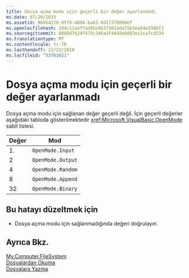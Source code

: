```yaml
---
title: Dosya açma modu için geçerli bir değer ayarlanmadı
ms.date: 07/20/2015
ms.assetid: 969541f6-9ff6-4804-ba61-0d17370060ef
ms.openlocfilehash: 2d4c12aaffad9be961f501ada75b5ea54e598bf3
ms.sourcegitcommit: 0888d7b24f475c346a3f444de8d83ec1ca7cd234
ms.translationtype: MT
ms.contentlocale: tr-TR
ms.lasthandoff: 12/22/2018
ms.locfileid: "53761621"
---
```

# <a name="files-open-mode-wasnt-set-to-a-valid-value"></a>Dosya açma modu için geçerli bir değer ayarlanmadı
Dosya açma modu için sağlanan değer geçerli değil. İçin geçerli değerler aşağıdaki tabloda gösterilmektedir <xref:Microsoft.VisualBasic.OpenMode> sabit listesi.  
  
|Değer|Mod|  
|-----------|----------|  
|1.|`OpenMode.Input`|  
|2|`OpenMode.Output`|  
|4|`OpenMode.Random`|  
|8|`OpenMode.Append`|  
|32|`OpenMode.Binary`|  
  
## <a name="to-correct-this-error"></a>Bu hatayı düzeltmek için  
  
-   Dosya açma modu için sağlanmadığında değeri doğrulayın.  
  
## <a name="see-also"></a>Ayrıca Bkz.  
   
 [My.Computer.FileSystem](xref:Microsoft.VisualBasic.FileIO.FileSystem)  
 [Dosyalardan Okuma](../../visual-basic/developing-apps/programming/drives-directories-files/reading-from-files.md)  
 [Dosyalara Yazma](../../visual-basic/developing-apps/programming/drives-directories-files/writing-to-files.md)
